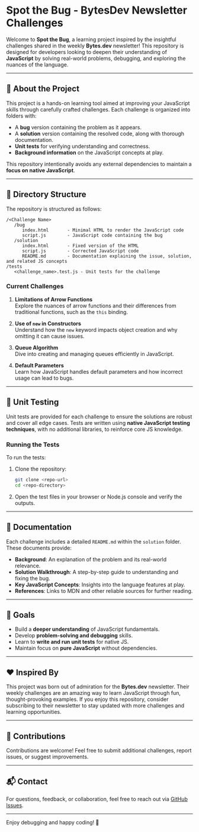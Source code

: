 # Spot the Bug - BytesDev Newsletter Challenges

Welcome to **Spot the Bug**, a learning project inspired by the insightful challenges shared in the weekly **Bytes.dev** newsletter! This repository is designed for developers looking to deepen their understanding of **JavaScript** by solving real-world problems, debugging, and exploring the nuances of the language.

---

## 📖 About the Project

This project is a hands-on learning tool aimed at improving your JavaScript skills through carefully crafted challenges. Each challenge is organized into folders with:

- A **bug** version containing the problem as it appears.
- A **solution** version containing the resolved code, along with thorough documentation.
- **Unit tests** for verifying understanding and correctness.
- **Background information** on the JavaScript concepts at play.

This repository intentionally avoids any external dependencies to maintain a **focus on native JavaScript**.

---

## 📂 Directory Structure

The repository is structured as follows:

```
/<Challenge Name>
   /bug
      index.html       - Minimal HTML to render the JavaScript code
      script.js        - JavaScript code containing the bug
   /solution
      index.html       - Fixed version of the HTML
      script.js        - Corrected JavaScript code
      README.md        - Documentation explaining the issue, solution, and related JS concepts
/tests
   <challenge_name>.test.js - Unit tests for the challenge
```

### Current Challenges

1. **Limitations of Arrow Functions**  
   Explore the nuances of arrow functions and their differences from traditional functions, such as the `this` binding.

2. **Use of `new` in Constructors**  
   Understand how the `new` keyword impacts object creation and why omitting it can cause issues.

3. **Queue Algorithm**  
   Dive into creating and managing queues efficiently in JavaScript.

4. **Default Parameters**  
   Learn how JavaScript handles default parameters and how incorrect usage can lead to bugs.

---

## 🧪 Unit Testing

Unit tests are provided for each challenge to ensure the solutions are robust and cover all edge cases. Tests are written using **native JavaScript testing techniques**, with no additional libraries, to reinforce core JS knowledge.

### Running the Tests

To run the tests:

1. Clone the repository:  
   ```bash
   git clone <repo-url>
   cd <repo-directory>
   ```

2. Open the test files in your browser or Node.js console and verify the outputs.

---

## 📜 Documentation

Each challenge includes a detailed `README.md` within the `solution` folder. These documents provide:

- **Background**: An explanation of the problem and its real-world relevance.
- **Solution Walkthrough**: A step-by-step guide to understanding and fixing the bug.
- **Key JavaScript Concepts**: Insights into the language features at play.
- **References**: Links to MDN and other reliable sources for further reading.

---

## 🎯 Goals

- Build a **deeper understanding** of JavaScript fundamentals.
- Develop **problem-solving and debugging** skills.
- Learn to **write and run unit tests** for native JS.
- Maintain focus on **pure JavaScript** without dependencies.

---

## ❤️ Inspired By

This project was born out of admiration for the **Bytes.dev** newsletter. Their weekly challenges are an amazing way to learn JavaScript through fun, thought-provoking examples. If you enjoy this repository, consider subscribing to their newsletter to stay updated with more challenges and learning opportunities.

---

## 🌟 Contributions

Contributions are welcome! Feel free to submit additional challenges, report issues, or suggest improvements.

---

## 📬 Contact

For questions, feedback, or collaboration, feel free to reach out via [GitHub Issues](https://github.com/julioleiva/spot-the-bug-bytesdev-newsletter/issues).

---

Enjoy debugging and happy coding! 🚀